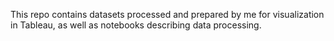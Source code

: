 This repo contains datasets processed and prepared by me for visualization in Tableau, as well as notebooks describing data processing.
